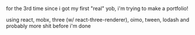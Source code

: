 
for the 3rd time since i got my first "real" yob, i'm trying to make a portfolio!

using react, mobx, three (w/ react-three-renderer), oimo, tween, lodash and probably more shit before i'm done
